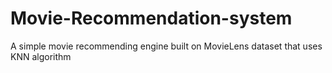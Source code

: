 # Movie-Recommendation-system
A simple movie recommending engine built on MovieLens dataset that uses KNN algorithm
